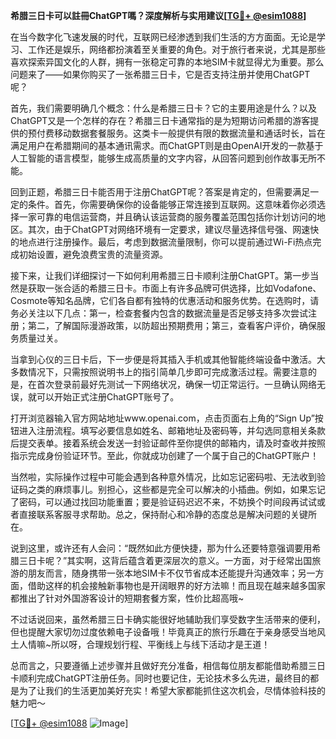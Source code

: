 **希腊三日卡可以註冊ChatGPT嗎？深度解析与实用建议[[TG💪+ @esim1088](https://t.me/s/esim1088)]**

在当今数字化飞速发展的时代，互联网已经渗透到我们生活的方方面面。无论是学习、工作还是娱乐，网络都扮演着至关重要的角色。对于旅行者来说，尤其是那些喜欢探索异国文化的人群，拥有一张稳定可靠的本地SIM卡就显得尤为重要。那么问题来了——如果你购买了一张希腊三日卡，它是否支持注册并使用ChatGPT呢？

首先，我们需要明确几个概念：什么是希腊三日卡？它的主要用途是什么？以及ChatGPT又是一个怎样的存在？希腊三日卡通常指的是为短期访问希腊的游客提供的预付费移动数据套餐服务。这类卡一般提供有限的数据流量和通话时长，旨在满足用户在希腊期间的基本通讯需求。而ChatGPT则是由OpenAI开发的一款基于人工智能的语言模型，能够生成高质量的文字内容，从回答问题到创作故事无所不能。

回到正题，希腊三日卡能否用于注册ChatGPT呢？答案是肯定的，但需要满足一定的条件。首先，你需要确保你的设备能够正常连接到互联网。这意味着你必须选择一家可靠的电信运营商，并且确认该运营商的服务覆盖范围包括你计划访问的地区。其次，由于ChatGPT对网络环境有一定要求，建议尽量选择信号强、网速快的地点进行注册操作。最后，考虑到数据流量限制，你可以提前通过Wi-Fi热点完成初始设置，避免浪费宝贵的流量资源。

接下来，让我们详细探讨一下如何利用希腊三日卡顺利注册ChatGPT。第一步当然是获取一张合适的希腊三日卡。市面上有许多品牌可供选择，比如Vodafone、Cosmote等知名品牌，它们各自都有独特的优惠活动和服务优势。在选购时，请务必关注以下几点：第一，检查套餐内包含的数据流量是否足够支持多次尝试注册；第二，了解国际漫游政策，以防超出预期费用；第三，查看客户评价，确保服务质量过关。

当拿到心仪的三日卡后，下一步便是将其插入手机或其他智能终端设备中激活。大多数情况下，只需按照说明书上的指引简单几步即可完成激活过程。需要注意的是，在首次登录前最好先测试一下网络状况，确保一切正常运行。一旦确认网络无误，就可以开始正式注册ChatGPT账号了。

打开浏览器输入官方网站地址www.openai.com，点击页面右上角的“Sign Up”按钮进入注册流程。填写必要信息如姓名、邮箱地址及密码等，并勾选同意相关条款后提交表单。接着系统会发送一封验证邮件至你提供的邮箱内，请及时查收并按照指示完成身份验证环节。至此，你就成功创建了一个属于自己的ChatGPT账户！

当然啦，实际操作过程中可能会遇到各种意外情况，比如忘记密码啦、无法收到验证码之类的麻烦事儿。别担心，这些都是完全可以解决的小插曲。例如，如果忘记了密码，可以通过找回功能重置；要是验证码迟迟不来，不妨换个时间段再试试或者直接联系客服寻求帮助。总之，保持耐心和冷静的态度总是解决问题的关键所在。

说到这里，或许还有人会问：“既然如此方便快捷，那为什么还要特意强调要用希腊三日卡呢？”其实啊，这背后蕴含着更深层次的意义。一方面，对于经常出国旅游的朋友而言，随身携带一张本地SIM卡不仅节省成本还能提升沟通效率；另一方面，借助这样的机会接触新事物也是开阔眼界的好方法嘛！而且现在越来越多国家都推出了针对外国游客设计的短期套餐方案，性价比超高哦~

不过话说回来，虽然希腊三日卡确实能很好地辅助我们享受数字生活带来的便利，但也提醒大家切勿过度依赖电子设备哦！毕竟真正的旅行乐趣在于亲身感受当地风土人情嘛~所以呀，合理规划行程、平衡线上与线下活动才是王道！

总而言之，只要遵循上述步骤并且做好充分准备，相信每位朋友都能借助希腊三日卡顺利完成ChatGPT注册任务。同时也要记住，无论技术多么先进，最终目的都是为了让我们的生活更加美好充实！希望大家都能抓住这次机会，尽情体验科技的魅力吧～

[[TG💪+ @esim1088](https://t.me/s/esim1088) ![Image](https://i.postimg.cc/4NQfJmqS/Snipaste-2025-05-13-00-14-12.png)]